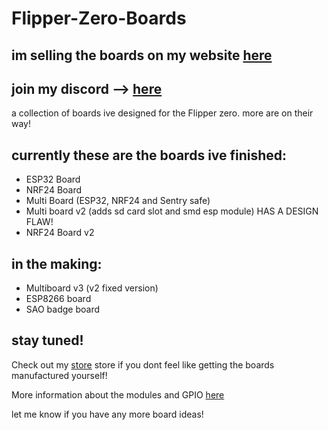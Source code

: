 # Flipper-Zero-Boards

## im selling the boards on my website [here](https://www.bork-electronics.com/)

## join my discord         --> [here](https://discord.gg/AVAeRuQTN2)

a collection of boards ive designed for the Flipper zero. more are on their way!

## currently these are the boards ive finished:
- ESP32 Board
- NRF24 Board
- Multi Board (ESP32, NRF24 and Sentry safe)
- Multi board v2 (adds sd card slot and smd esp module) HAS A DESIGN FLAW!
- NRF24 Board v2

## in the making:

- Multiboard v3 (v2 fixed version)
- ESP8266 board
- SAO badge board

## stay tuned!

Check out my [store](https://www.bork-electronics.com/) store if you dont feel like getting the boards manufactured yourself!

More information about the modules and GPIO [here](https://github.com/UberGuidoZ/Flipper/blob/main/GPIO/ReadMe.md)

let me know if  you have any more board ideas!
